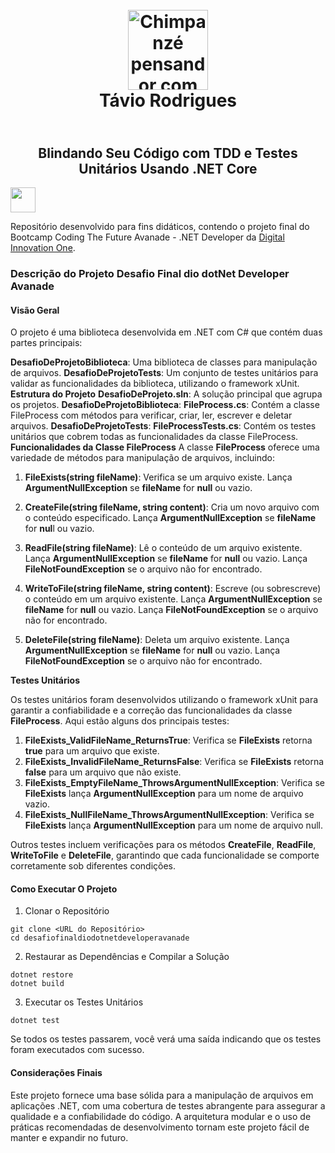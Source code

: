 <h1 align="center">
   <br> 
     <img alt="Chimpanzé pensandor com fone de ouvido" width="128px" src="https://i.pinimg.com/originals/19/b6/00/19b600f458814345a73b8ede8a4bb757.jpg"></a><br>
    <span>  Távio Rodrigues</span>
</h1>

<h2 align="center">
   <br>
    <span>Blindando Seu Código com TDD e Testes Unitários Usando .NET Core</span>
</h2>

<a href="https://www.dio.me/">
     <img align="center" width="40px" src="https://hermes.digitalinnovation.one/assets/diome/logo-minimized.png">
</a>

Repositório desenvolvido para fins didáticos, contendo o projeto final do Bootcamp Coding The Future Avanade - .NET Developer da [Digital Innovation One](https://www.dio.me/).

<h3>Descrição do Projeto Desafio Final dio dotNet Developer Avanade</h3>

<h4>Visão Geral</h4>
O projeto é uma biblioteca desenvolvida em .NET com C# que contém duas partes principais:

**DesafioDeProjetoBiblioteca**: Uma biblioteca de classes para manipulação de arquivos.
**DesafioDeProjetoTests**: Um conjunto de testes unitários para validar as funcionalidades da biblioteca, utilizando o framework xUnit.
**Estrutura do Projeto**
**DesafioDeProjeto.sln**: A solução principal que agrupa os projetos.
**DesafioDeProjetoBiblioteca**:
**FileProcess.cs**: Contém a classe FileProcess com métodos para verificar, criar, ler, escrever e deletar arquivos.
**DesafioDeProjetoTests**:
**FileProcessTests.cs**: Contém os testes unitários que cobrem todas as funcionalidades da classe FileProcess.
**Funcionalidades da Classe FileProcess**
A classe **FileProcess** oferece uma variedade de métodos para manipulação de arquivos, incluindo:

1. **FileExists(string fileName)**: Verifica se um arquivo existe.
Lança **ArgumentNullException** se **fileName** for **null** ou vazio.

2. **CreateFile(string fileName, string content)**: Cria um novo arquivo com o conteúdo especificado.
Lança **ArgumentNullException** se **fileName** for **nul**l ou vazio.

3. **ReadFile(string fileName)**: Lê o conteúdo de um arquivo existente.
Lança **ArgumentNullException** se **fileName** for **null** ou vazio.
Lança **FileNotFoundException** se o arquivo não for encontrado.

4. **WriteToFile(string fileName, string content)**: Escreve (ou sobrescreve) o conteúdo em um arquivo existente.
Lança **ArgumentNullException** se **fileName** for **null** ou vazio.
Lança **FileNotFoundException** se o arquivo não for encontrado.

5. **DeleteFile(string fileName)**: Deleta um arquivo existente.
Lança **ArgumentNullException** se **fileName** for **null** ou vazio.
Lança **FileNotFoundException** se o arquivo não for encontrado.

**Testes Unitários**

Os testes unitários foram desenvolvidos utilizando o framework xUnit para garantir a confiabilidade e a correção das funcionalidades da classe **FileProcess**. Aqui estão alguns dos principais testes:

1. **FileExists_ValidFileName_ReturnsTrue**: Verifica se **FileExists** retorna **true** para um arquivo que existe.
2. **FileExists_InvalidFileName_ReturnsFalse**: Verifica se **FileExists** retorna **false** para um arquivo que não existe.
3. **FileExists_EmptyFileName_ThrowsArgumentNullException**: Verifica se **FileExists** lança **ArgumentNullException** para um nome de arquivo vazio.
4. **FileExists_NullFileName_ThrowsArgumentNullException**: Verifica se **FileExists** lança **ArgumentNullException** para um nome de arquivo null.

Outros testes incluem verificações para os métodos **CreateFile**, **ReadFile**, **WriteToFile** e **DeleteFile**, garantindo que cada funcionalidade se comporte corretamente sob diferentes condições.


<h4>Como Executar O Projeto</h4>

1. Clonar o Repositório
```
git clone <URL do Repositório>
cd desafiofinaldiodotnetdeveloperavanade
```
2. Restaurar as Dependências e Compilar a Solução
```
dotnet restore
dotnet build
```
3. Executar os Testes Unitários
```
dotnet test
```
Se todos os testes passarem, você verá uma saída indicando que os testes foram executados com sucesso.

<h4>Considerações Finais</h4>

Este projeto fornece uma base sólida para a manipulação de arquivos em aplicações .NET, com uma cobertura de testes abrangente para assegurar a qualidade e a confiabilidade do código. A arquitetura modular e o uso de práticas recomendadas de desenvolvimento tornam este projeto fácil de manter e expandir no futuro.
